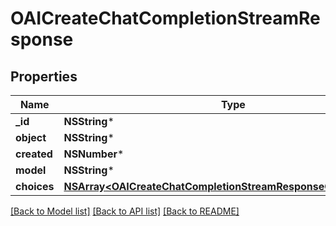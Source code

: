 # OAICreateChatCompletionStreamResponse

## Properties
Name | Type | Description | Notes
------------ | ------------- | ------------- | -------------
**_id** | **NSString*** |  | 
**object** | **NSString*** |  | 
**created** | **NSNumber*** |  | 
**model** | **NSString*** |  | 
**choices** | [**NSArray&lt;OAICreateChatCompletionStreamResponseChoicesInner&gt;***](OAICreateChatCompletionStreamResponseChoicesInner.md) |  | 

[[Back to Model list]](../README.md#documentation-for-models) [[Back to API list]](../README.md#documentation-for-api-endpoints) [[Back to README]](../README.md)


